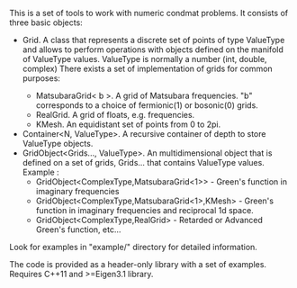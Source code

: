 This is a set of tools to work with numeric condmat problems. It consists of three basic objects:

- Grid<ValueType>. A class that represents a discrete set of points of type ValueType and allows to perform operations with objects defined on the
manifold of ValueType values. ValueType is normally a number (int, double, complex<double>)
There exists a set of implementation of grids for common purposes:
    - MatsubaraGrid< b >. A grid of Matsubara frequencies. "b" corresponds to a choice of fermionic(1) or bosonic(0) grids.
    - RealGrid. A grid of floats, e.g. frequencies. 
    - KMesh. An equidistant set of points from 0 to 2pi.
- Container<N, ValueType>. A recursive container of depth <N> to store ValueType objects.
- GridObject<Grids..., ValueType>. An multidimensional object that is defined on a set of grids, Grids... that contains ValueType values.
Example :
    - GridObject<ComplexType,MatsubaraGrid<1>> - Green's function in imaginary frequencies
    - GridObject<ComplexType,MatsubaraGrid<1>,KMesh> - Green's function in imaginary frequencies and reciprocal 1d space.
    - GridObject<ComplexType,RealGrid> - Retarded or Advanced Green's function, etc...

Look for examples in "example/" directory for detailed information.

The code is provided as a header-only library with a set of examples. Requires C++11 and >=Eigen3.1 library.
